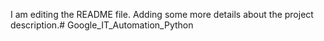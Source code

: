 I am editing the README file. Adding some more details about the project description.# Google_IT_Automation_Python
